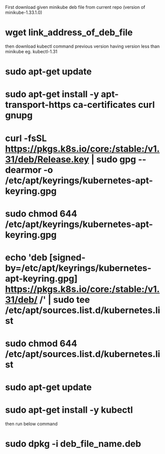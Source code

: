 First download given minikube deb file from current repo (version of minikube-1.33.1.0)

# wget link_address_of_deb_file

then download kubectl command previous version having version less than minikube 
eg. kubectl-1.31

# sudo apt-get update
# sudo apt-get install -y apt-transport-https ca-certificates curl gnupg

# curl -fsSL https://pkgs.k8s.io/core:/stable:/v1.31/deb/Release.key | sudo gpg --dearmor -o /etc/apt/keyrings/kubernetes-apt-keyring.gpg
# sudo chmod 644 /etc/apt/keyrings/kubernetes-apt-keyring.gpg

# echo 'deb [signed-by=/etc/apt/keyrings/kubernetes-apt-keyring.gpg] https://pkgs.k8s.io/core:/stable:/v1.31/deb/ /' | sudo tee /etc/apt/sources.list.d/kubernetes.list
# sudo chmod 644 /etc/apt/sources.list.d/kubernetes.list   

# sudo apt-get update
# sudo apt-get install -y kubectl


then run below command 

# sudo dpkg -i deb_file_name.deb


